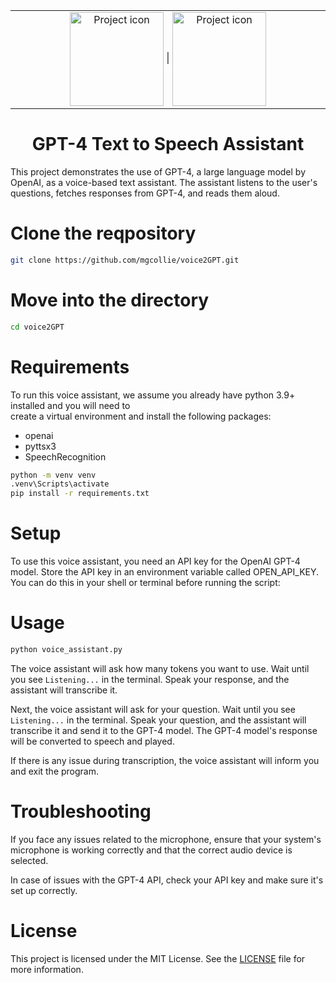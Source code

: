 <table align="center"><tr><td align="center" width="9999">
<img src="https://blogs.perficient.com/files/openai-avatar.png" align="center" width="150" alt="Project icon">
|
<img src="https://upload.wikimedia.org/wikipedia/commons/thumb/c/c3/Python-logo-notext.svg/1024px-Python-logo-notext.svg.png" align="center" width="150" alt="Project icon">

</td></tr></table>

<div align="center">
<h1>GPT-4 Text to Speech Assistant</h1>
</div>

This project demonstrates the use of GPT-4, a large language model by OpenAI, as a voice-based text assistant. The assistant listens to the user's questions, fetches responses from GPT-4, and reads them aloud.

# Clone the reqpository
```bash
git clone https://github.com/mgcollie/voice2GPT.git
```

# Move into the directory
```bash
cd voice2GPT
```

# Requirements
To run this voice assistant, we assume you already have python 3.9+ installed and you will need to  
create a virtual environment and install the following packages:

- openai
- pyttsx3
- SpeechRecognition

```bash
python -m venv venv
.venv\Scripts\activate
pip install -r requirements.txt
```

# Setup
To use this voice assistant, you need an API key for the OpenAI GPT-4 model. Store the API key in an environment variable called OPEN_API_KEY. You can do this in your shell or terminal before running the script:


# Usage
```bash
python voice_assistant.py
```

The voice assistant will ask how many tokens you want to use. Wait until you see `Listening...` in the terminal. Speak your response, and the assistant will transcribe it.

Next, the voice assistant will ask for your question. Wait until you see `Listening...` in the terminal. Speak your question, and the assistant will transcribe it and send it to the GPT-4 model. The GPT-4 model's response will be converted to speech and played.

If there is any issue during transcription, the voice assistant will inform you and exit the program.

# Troubleshooting
If you face any issues related to the microphone, ensure that your system's microphone is working correctly and that the correct audio device is selected.

In case of issues with the GPT-4 API, check your API key and make sure it's set up correctly.

# License
This project is licensed under the MIT License. See the [LICENSE](https://github.com/mgcollie/voice2GPT/blob/main/LICENSE) file for more information.

